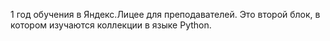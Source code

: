 1 год обучения в Яндекс.Лицее для преподавателей. Это второй блок, в котором 
изучаются коллекции в языке Python.